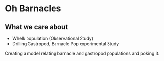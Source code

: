 # Oh Barnacles

## What we care about

- Whelk population (Observational Study)
- Drilling Gastropod, Barnacle Pop experimental Study

Creating a model relating barnacle and gastropod populations and poking it.
